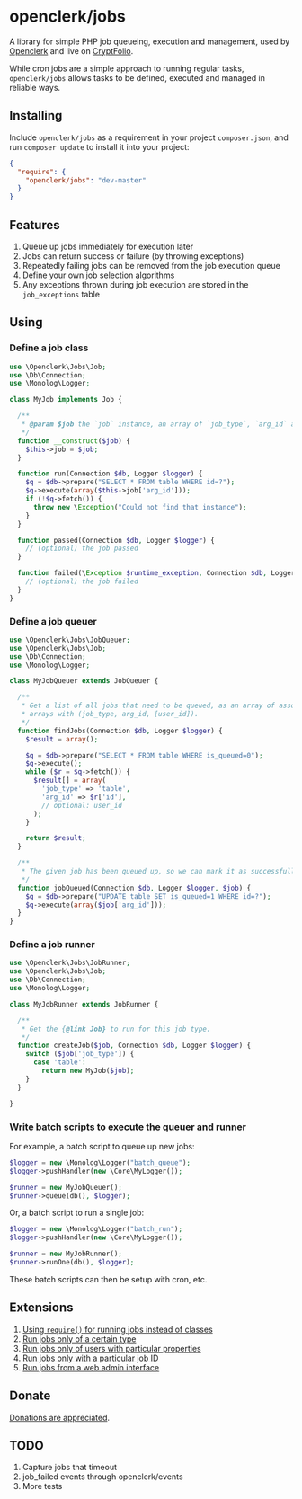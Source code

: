 openclerk/jobs
==============

A library for simple PHP job queueing, execution and management,
used by [Openclerk](http://openclerk.org) and live on [CryptFolio](https://cryptfolio.com).

While cron jobs are a simple approach to running regular tasks,
`openclerk/jobs` allows tasks to be defined, executed and managed in reliable ways.

## Installing

Include `openclerk/jobs` as a requirement in your project `composer.json`,
and run `composer update` to install it into your project:

```json
{
  "require": {
    "openclerk/jobs": "dev-master"
  }
}
```

## Features

1. Queue up jobs immediately for execution later
1. Jobs can return success or failure (by throwing exceptions)
1. Repeatedly failing jobs can be removed from the job execution queue
1. Define your own job selection algorithms
1. Any exceptions thrown during job execution are stored in the `job_exceptions` table

## Using

### Define a job class

```php
use \Openclerk\Jobs\Job;
use \Db\Connection;
use \Monolog\Logger;

class MyJob implements Job {

  /**
   * @param $job the `job` instance, an array of `job_type`, `arg_id` and optionally `user_id`
   */
  function __construct($job) {
    $this->job = $job;
  }

  function run(Connection $db, Logger $logger) {
    $q = $db->prepare("SELECT * FROM table WHERE id=?");
    $q->execute(array($this->job['arg_id']));
    if (!$q->fetch()) {
      throw new \Exception("Could not find that instance");
    }
  }

  function passed(Connection $db, Logger $logger) {
    // (optional) the job passed
  }

  function failed(\Exception $runtime_exception, Connection $db, Logger $logger) {
    // (optional) the job failed
  }
}
```

### Define a job queuer

```php
use \Openclerk\Jobs\JobQueuer;
use \Openclerk\Jobs\Job;
use \Db\Connection;
use \Monolog\Logger;

class MyJobQueuer extends JobQueuer {

  /**
   * Get a list of all jobs that need to be queued, as an array of associative
   * arrays with (job_type, arg_id, [user_id]).
   */
  function findJobs(Connection $db, Logger $logger) {
    $result = array();

    $q = $db->prepare("SELECT * FROM table WHERE is_queued=0");
    $q->execute();
    while ($r = $q->fetch()) {
      $result[] = array(
        'job_type' => 'table',
        'arg_id' => $r['id'],
        // optional: user_id
      );
    }

    return $result;
  }

  /**
   * The given job has been queued up, so we can mark it as successfully queued.
   */
  function jobQueued(Connection $db, Logger $logger, $job) {
    $q = $db->prepare("UPDATE table SET is_queued=1 WHERE id=?");
    $q->execute(array($job['arg_id']));
  }
}
```

### Define a job runner

```php
use \Openclerk\Jobs\JobRunner;
use \Openclerk\Jobs\Job;
use \Db\Connection;
use \Monolog\Logger;

class MyJobRunner extends JobRunner {

  /**
   * Get the {@link Job} to run for this job type.
   */
  function createJob($job, Connection $db, Logger $logger) {
    switch ($job['job_type']) {
      case 'table':
        return new MyJob($job);
    }
  }

}
```

### Write batch scripts to execute the queuer and runner

For example, a batch script to queue up new jobs:

```php
$logger = new \Monolog\Logger("batch_queue");
$logger->pushHandler(new \Core\MyLogger());

$runner = new MyJobQueuer();
$runner->queue(db(), $logger);
```

Or, a batch script to run a single job:

```php
$logger = new \Monolog\Logger("batch_run");
$logger->pushHandler(new \Core\MyLogger());

$runner = new MyJobRunner();
$runner->runOne(db(), $logger);
```

These batch scripts can then be setup with cron, etc.

## Extensions

1. [Using `require()` for running jobs instead of classes](https://github.com/soundasleep/openclerk/blob/master/core/GenericOpenclerkJob.php)
1. [Run jobs only of a certain type](https://github.com/soundasleep/openclerk/blob/master/batch/batch_run_type.php)
1. [Run jobs only of users with particular properties](https://github.com/soundasleep/openclerk/blob/master/batch/batch_run_premium.php)
1. [Run jobs only with a particular job ID](https://github.com/soundasleep/openclerk/blob/master/core/OpenclerkJobRunner.php)
1. [Run jobs from a web admin interface](https://github.com/soundasleep/openclerk/blob/master/pages/admin_run_job.php)

## Donate

[Donations are appreciated](https://code.google.com/p/openclerk/wiki/Donating).

## TODO

1. Capture jobs that timeout
1. job_failed events through openclerk/events
1. More tests
